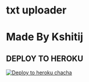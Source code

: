 # txt uploader

# Made By Kshitij


## DEPLOY TO HEROKU


[![Deploy to heroku chacha](https://www.herokucdn.com/deploy/button.svg)](https://dashboard.heroku.com/new?template=https://github.com/Virendraverma9950/Txt-file-uploader)
